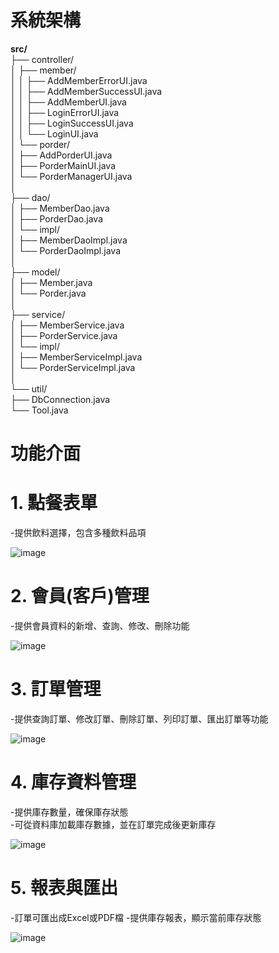 
# 系統架構
**src/**  
├── controller/  
│   ├── member/  
│   │   ├── AddMemberErrorUI.java  
│   │   ├── AddMemberSuccessUI.java  
│   │   ├── AddMemberUI.java  
│   │   ├── LoginErrorUI.java  
│   │   ├── LoginSuccessUI.java  
│   │   └── LoginUI.java  
│   └── porder/  
│       ├── AddPorderUI.java    
│       ├── PorderMainUI.java  
│       └── PorderManagerUI.java  
│  
├── dao/  
│   ├── MemberDao.java  
│   ├── PorderDao.java   
│   └── impl/  
│       ├── MemberDaoImpl.java  
│       └── PorderDaoImpl.java   
│  
├── model/  
│   ├── Member.java   
│   └── Porder.java  
│  
├── service/  
│   ├── MemberService.java  
│   ├── PorderService.java   
│   └── impl/  
│       ├── MemberServiceImpl.java   
│       └── PorderServiceImpl.java   
│  
└── util/   
    ├── DbConnection.java             
    └── Tool.java        

       
 
# 功能介面
# 1. 點餐表單
-提供飲料選擇，包含多種飲料品項  

![image](https://github.com/user-attachments/assets/0d2fd640-d00a-4812-9ada-469aca6e7d70)



  
# 2. 會員(客戶)管理
-提供會員資料的新增、查詢、修改、刪除功能

![image](https://github.com/user-attachments/assets/799af172-5f9d-4151-8cbb-2c6e11ea717b)



 
# 3. 訂單管理
-提供查詢訂單、修改訂單、刪除訂單、列印訂單、匯出訂單等功能  

![image](https://github.com/user-attachments/assets/ebaebf45-1644-4911-bb23-b42f434b6355)




# 4. 庫存資料管理
-提供庫存數量，確保庫存狀態   
-可從資料庫加載庫存數據，並在訂單完成後更新庫存 

![image](https://github.com/user-attachments/assets/9c4818df-28f0-424f-a85c-7aa6440efe68)




# 5. 報表與匯出
-訂單可匯出成Excel或PDF檔 
-提供庫存報表，顯示當前庫存狀態

![image](https://github.com/user-attachments/assets/fd7c83c6-996f-4f42-835a-d149813ba4b5)


 
